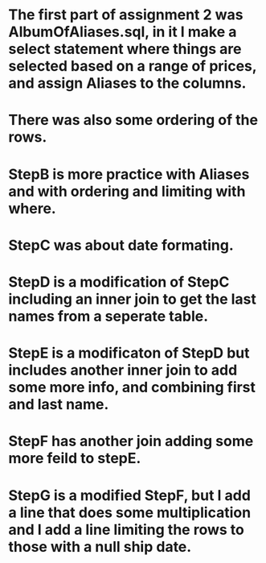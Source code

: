 # The first part of assignment 2 was AlbumOfAliases.sql, in it I make a select statement where things are selected based on a range of prices, and assign Aliases to the columns.
# There was also some ordering of the rows.
# StepB is more practice with Aliases and with ordering and limiting with where.
# StepC was about date formating.
# StepD is a modification of StepC including an inner join to get the last names from a seperate table.
# StepE is a modificaton of StepD but includes another inner join to add some more info, and combining first and last name.
# StepF has another join adding some more feild to stepE.
# StepG is a modified StepF, but I add a line that does some multiplication and I add a line limiting the rows to those with a null ship date.
